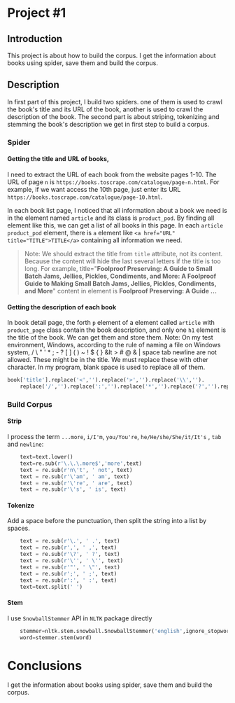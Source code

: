 # Project #1

## Introduction
This project is about how to build the corpus. I get the information about books using spider, save them and build the corpus.
## Description
In first part of this project, I build two spiders. one of them is used to crawl the book's title and its URL of 
the book, another is used to crawl the description of the book. The second part is about striping, tokenizing and stemming the book's description we get in first step to build a corpus.
### Spider
#### Getting the title and URL of books, 
I need to extract the URL of each book from the website pages 1-10. The URL of page `n` is `https://books.toscrape.com/catalogue/page-n.html`. For example, if we want access the 10th page, just 
enter its URL  `https://books.toscrape.com/catalogue/page-10.html`.

In each book list page, I noticed that all information about a book we need is in the element named `article` and its class is `product_pod`. By finding all element like this, we can get a list of 
all books in this page. In each `article product_pod` element, there is `a` element like `<a href="URL" title="TITLE">TITLE</a>` containing all information we need. 
> Note: We should extract the title from `title` attribute, not its content. Because the content will hide the last several letters if the title is too long. For example, 
> title="**Foolproof Preserving: A Guide to Small Batch Jams, Jellies, Pickles, Condiments, and More: A Foolproof Guide to Making Small Batch Jams, Jellies, Pickles, Condiments, and  More**" 
> content in element is **Foolproof Preserving: A Guide ...**
#### Getting the description of each book
In book detail page, the forth `p` element of a element called `article` with `product_page` class contain the book description, and only one `h1` element is the title of the book. We can get them 
and store them.
Note: On my test environment, Windows, according to the rule of  naming a file on Windows system, / \ " ' * ; - ? [ ] ( ) ~ ! $ { } &lt > # @ & | space tab newline are not allowed. These might be in the title. We must replace these with other character. In my program, blank space is used to replace all of them.
```python
book['title'].replace('<','').replace('>','').replace('\\','').
    replace('/','').replace(':','').replace('*','').replace('?','').replace('<','')
``` 
### Build Corpus
#### Strip
I process the term `...more`, `i/I'm`, `you/You're`, `he/He/she/She/it/It's` , `tab` and `newline`:
```python
    text=text.lower()
    text=re.sub(r'\.\.\.more$','more',text)
    text = re.sub(r'n\'t', ' not', text)
    text = re.sub(r'\'am', ' am', text)
    text = re.sub(r'\'re', ' are', text)
    text = re.sub(r'\'s', ' is', text)
```
#### Tokenize
Add a space before the punctuation, then split the string into a list by spaces.
```python
    text = re.sub(r'\.', ' .', text)
    text = re.sub(r',', ' ,', text)
    text = re.sub(r'\?', ' ?', text)
    text = re.sub(r'\'', ' \'', text)
    text = re.sub(r'"', ' \"', text)
    text = re.sub(r';', ' ;', text)
    text = re.sub(r':', ' :', text)
    text=text.split(' ')
```

#### Stem
I use `SnowballStemmer` API in `NLTK` package directly
```python
    stemmer=nltk.stem.snowball.SnowballStemmer('english',ignore_stopwords=True)
    word=stemmer.stem(word)
```
# Conclusions
I get the information about books using spider, save them and build the corpus.